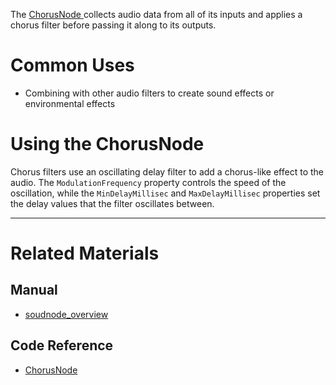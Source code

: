 The [ ChorusNode ](https://github.com/PlasmaEngine/PlasmaDocs/blob/master/code_reference/class_reference/chorusnode.markdown) collects audio data from all of its inputs and applies a chorus filter before passing it along to its outputs. 

 # Common Uses

- Combining with other audio filters to create sound effects or environmental effects

 # Using the ChorusNode

Chorus filters use an oscillating delay filter to add a chorus-like effect to the audio. The `ModulationFrequency` property controls the speed of the oscillation, while the `MinDelayMillisec` and `MaxDelayMillisec` properties set the delay values that the filter oscillates between. 

---
 # Related Materials

 ## Manual
- [soudnode_overview](https://plasmaengine.github.io/PlasmaDocs/Manual/plasmamanual/audio/soundnode/soudnode_overview.markdown)

 ## Code Reference
- [ ChorusNode ](https://github.com/PlasmaEngine/PlasmaDocs/blob/master/code_reference/class_reference/chorusnode.markdown) 

 